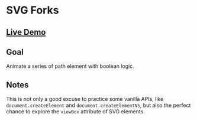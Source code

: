 # SVG Forks

## [Live Demo](https://codepen.io/borntofrappe/full/zYGjMJM)

## Goal

Animate a series of path element with boolean logic.

## Notes

This is not only a good excuse to practice some vanilla APIs, like `document.createElement` and `document.createElementNS`, but also the perfect chance to explore the `viewBox` attribute of SVG elements.
